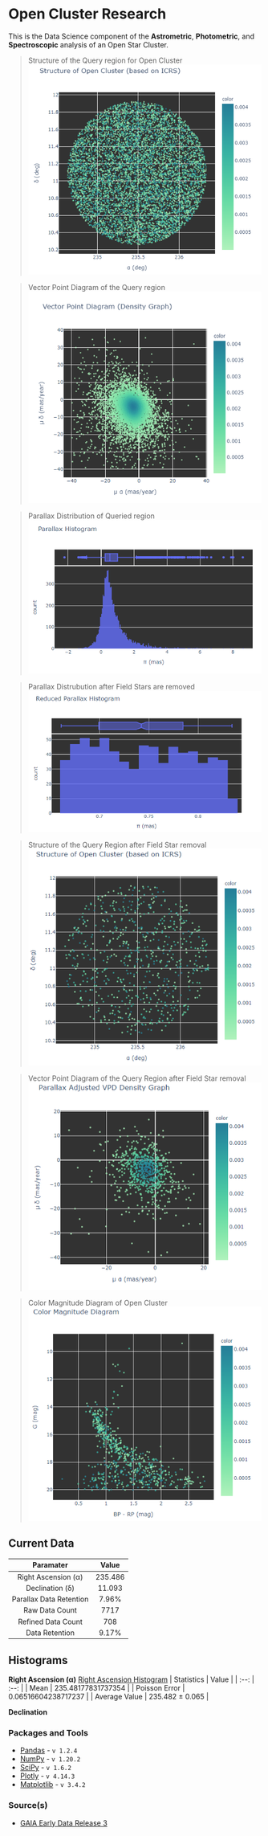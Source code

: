 # Open Cluster Research
This is the Data Science component of the **Astrometric**, **Photometric**, and **Spectroscopic** analysis of an Open Star Cluster.

>Structure of the Query region for Open Cluster<br />![Structure of region being Queried in Galactic Coordinates](https://github.com/RikGhosh487/Open-Cluster-Research/blob/main/Images/cluster_in_icrs.png)

>Vector Point Diagram of the Query region<br />![Vector Point Diagram of region being Queried](https://github.com/RikGhosh487/Open-Cluster-Research/blob/main/Images/vector_point_diagram.png)

>Parallax Distribution of Queried region<br />![Histogram with box plot for the distribution of Parallaxes for the Queried region](https://github.com/RikGhosh487/Open-Cluster-Research/blob/main/Images/parallax_distribution.png)

>Parallax Distrubution after Field Stars are removed<br />![Histogram with box plot for reduced distributio of Parallaxes for the Queried region](https://github.com/RikGhosh487/Open-Cluster-Research/blob/main/Images/reduced_parallax_distribution.png)

>Structure of the Query Region after Field Star removal<br />![Structure of Open Cluster queried in Galactic Coordinates](https://github.com/RikGhosh487/Open-Cluster-Research/blob/main/Images/cluster_in_icrs_post_parallax.png)

>Vector Point Diagram of the Query Region after Field Star removal<br />![Vector Point Diagram of Open Cluster after Field Star removal](https://github.com/RikGhosh487/Open-Cluster-Research/blob/main/Images/vpd_post_parallax.png)

>Color Magnitude Diagram of Open Cluster<br />![Scatterplot of Color Magnitude for Queried Open Cluster](https://github.com/RikGhosh487/Open-Cluster-Research/blob/main/Images/cmd.png)

## Current Data
| Paramater | Value |
| :--: | :--: |
| Right Ascension (α) | 235.486 |
| Declination (δ) | 11.093 |
| Parallax Data Retention | 7.96% |
| Raw Data Count | 7717 |
| Refined Data Count | 708 |
| Data Retention | 9.17% |

## Histograms
**Right Ascension (α)**
[Right Ascension Histogram](https://github.com/RikGhosh487/Open-Cluster-Research/blob/main/Images/matplotlib/ra.png)
| Statistics | Value |
| :--: | :--: |
| Mean | 235.48177831737354 |
| Poisson Error | 0.06516604238717237 |
| Average Value | 235.482 ± 0.065 |

**Declination**

### Packages and Tools
- [Pandas](https://pandas.pydata.org/) - `v 1.2.4`
- [NumPy](https://numpy.org/) - `v 1.20.2`
- [SciPy](https://www.scipy.org/) - `v 1.6.2`
- [Plotly](https://plotly.com/) - `v 4.14.3`
- [Matplotlib](https://matplotlib.org) - `v 3.4.2`

### Source(s)
- [GAIA Early Data Release 3](https://www.cosmos.esa.int/web/gaia/early-data-release-3)
